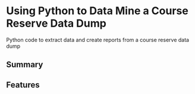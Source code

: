 # Using Python to Data Mine a Course Reserve Data Dump
Python code to extract data and create reports from a course reserve data dump

## Summary

## Features
